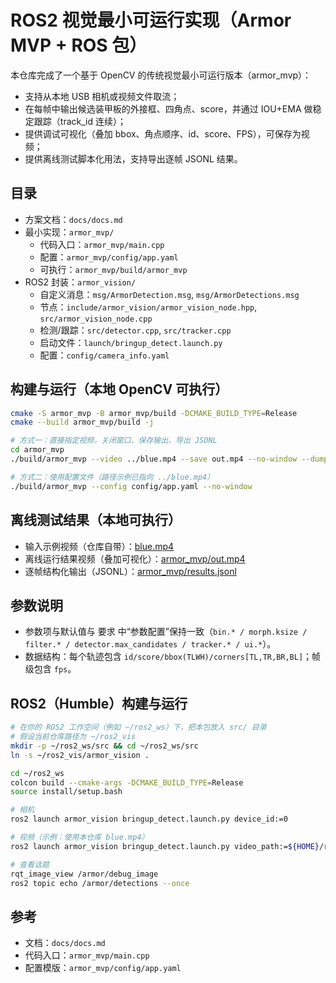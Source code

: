 # ROS2 视觉最小可运行实现（Armor MVP + ROS 包）

本仓库完成了一个基于 OpenCV 的传统视觉最小可运行版本（armor_mvp）：

- 支持从本地 USB 相机或视频文件取流；
- 在每帧中输出候选装甲板的外接框、四角点、score，并通过 IOU+EMA 做稳定跟踪（track_id 连续）；
- 提供调试可视化（叠加 bbox、角点顺序、id、score、FPS），可保存为视频；
- 提供离线测试脚本化用法，支持导出逐帧 JSONL 结果。

## 目录

- 方案文档：`docs/docs.md`
- 最小实现：`armor_mvp/`
  - 代码入口：`armor_mvp/main.cpp`
  - 配置：`armor_mvp/config/app.yaml`
  - 可执行：`armor_mvp/build/armor_mvp`
- ROS2 封装：`armor_vision/`
  - 自定义消息：`msg/ArmorDetection.msg`, `msg/ArmorDetections.msg`
  - 节点：`include/armor_vision/armor_vision_node.hpp`, `src/armor_vision_node.cpp`
  - 检测/跟踪：`src/detector.cpp`, `src/tracker.cpp`
  - 启动文件：`launch/bringup_detect.launch.py`
  - 配置：`config/camera_info.yaml`

## 构建与运行（本地 OpenCV 可执行）

```bash
cmake -S armor_mvp -B armor_mvp/build -DCMAKE_BUILD_TYPE=Release
cmake --build armor_mvp/build -j

# 方式一：直接指定视频，关闭窗口、保存输出、导出 JSONL
cd armor_mvp
./build/armor_mvp --video ../blue.mp4 --save out.mp4 --no-window --dump results.jsonl

# 方式二：使用配置文件（路径示例已指向 ../blue.mp4）
./build/armor_mvp --config config/app.yaml --no-window
```

## 离线测试结果（本地可执行）

- 输入示例视频（仓库自带）：[blue.mp4](blue.mp4)
- 离线运行结果视频（叠加可视化）：[armor_mvp/out.mp4](armor_mvp/out.mp4)
- 逐帧结构化输出（JSONL）：[armor_mvp/results.jsonl](armor_mvp/results.jsonl)

## 参数说明

- 参数项与默认值与 要求 中“参数配置”保持一致（`bin.* / morph.ksize / filter.* / detector.max_candidates / tracker.* / ui.*`）。
- 数据结构：每个轨迹包含 `id/score/bbox(TLWH)/corners[TL,TR,BR,BL]`；帧级包含 `fps`。

## ROS2（Humble）构建与运行

```bash
# 在你的 ROS2 工作空间（例如 ~/ros2_ws）下，把本包放入 src/ 目录
# 假设当前仓库路径为 ~/ros2_vis
mkdir -p ~/ros2_ws/src && cd ~/ros2_ws/src
ln -s ~/ros2_vis/armor_vision .

cd ~/ros2_ws
colcon build --cmake-args -DCMAKE_BUILD_TYPE=Release
source install/setup.bash

# 相机
ros2 launch armor_vision bringup_detect.launch.py device_id:=0

# 视频（示例：使用本仓库 blue.mp4）
ros2 launch armor_vision bringup_detect.launch.py video_path:=${HOME}/ros2_vis/blue.mp4

# 查看话题
rqt_image_view /armor/debug_image
ros2 topic echo /armor/detections --once
```

## 参考

- 文档：`docs/docs.md`
- 代码入口：`armor_mvp/main.cpp`
- 配置模版：`armor_mvp/config/app.yaml`
